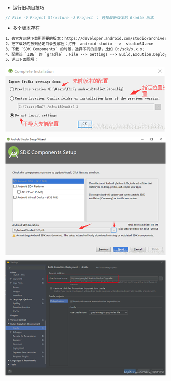 - 运行旧项目技巧

```java
// File -》 Project Structure -》 Project ： 选择最新版本的 Gradle 版本
```

- 多个版本存在

```tex
1、去官方网站下载所需要的版本：https://developer.android.com/studio/archive?hl=zh-cn
2、把下载好的放到给定目录去解压：打开  android-studio -->  studio64.exe
3、下载 `SDK Components` 的时候，选择不同的目录，比如 D:/sdk/x.x.x;
4、配置该 `IDE` 的 `gradle` ，File --> Settings --> Build,Excution,Deployment  -->  General setting ( Gradle user home: )，配置一个新的目录。
5、详见下面图解：
```

![extra](extra.png)

![extra](sdk.png)

![extra](gradle-setting.png)